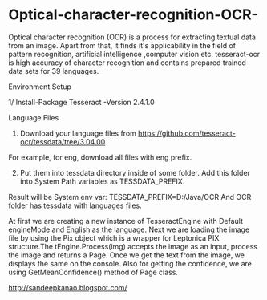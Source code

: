 # Optical-character-recognition-OCR-
Optical character recognition (OCR) is a process for extracting textual data from an image. Apart from that, it finds it's   applicability in the field of pattern recognition, artificial intelligence ,computer vision etc. tesseract-ocr is high   accuracy of character recognition and contains prepared trained data sets for 39 languages.


Environment Setup

1/ Install-Package Tesseract -Version 2.4.1.0


Language Files

1) Download your language files from https://github.com/tesseract-ocr/tessdata/tree/3.04.00

For example, for eng, download all files with eng prefix.

2) Put them into tessdata directory inside of some folder. Add this folder into System Path variables as TESSDATA_PREFIX.

Result will be System env var: TESSDATA_PREFIX=D:/Java/OCR And OCR folder has tessdata with languages files.


At first we are creating a new instance of TesseractEngine with Default engineMode and English as the language. Next we are loading the image file by using the Pix object which is a wrapper for Leptonica PIX structure.The tEngine.Process(img) accepts the image as an input, process the image and returns a Page. Once we get the text from the image, we displays the same on the console. Also for getting the confidence, we are using GetMeanConfidence() method of Page class.

http://sandeepkanao.blogspot.com/
